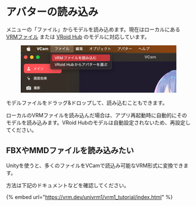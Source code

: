 # アバターの読み込み

メニューの「ファイル」からモデルを読み込めます。現在はローカルにある [VRMファイル](https://vrm.dev/) または [VRoid Hub](https://hub.vroid.com/) のモデルに対応しています。

<figure><img src="../.gitbook/assets/image (1) (1).png" alt=""><figcaption></figcaption></figure>

モデルファイルをドラッグ&ドロップして、読み込むこともできます。

ローカルのVRMファイルを読み込んだ場合は、アプリ再起動時に自動的にそのモデルを読み込みます。VRoid Hubのモデルは自動設定されないため、再設定してください。



## FBXやMMDファイルを読み込みたい

Unityを使うと、多くのファイルをVCamで読込み可能なVRM形式に変換できます。

方法は下記のドキュメントなどを確認してください。

{% embed url="https://vrm.dev/univrm1/vrm1_tutorial/index.html" %}
